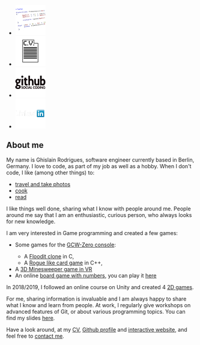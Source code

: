 <ul class="links">
	<li>
		<a class="block button" href="tips.html" title="Different code articles">
			<img src="images/code.png" alt="Different code articles" />
		</a>
	</li>
	<li>
		<a class="block button" href="https://ghislain-rodrigues.fr/CV-Ghislain-Rodrigues.pdf" target="_blank" title="Download CV">
			<img src="images/CV.png" alt="Download CV" />
		</a>
	</li>
	<li>
		<a class="block button" href="https://github.com/padawin" target="_blank" title="Github">
			<img src="images/github.png" alt="Github" />
		</a>
	</li>
	<li>
		<a class="block button" href="https://uk.linkedin.com/pub/ghislain-rodrigues/45/68a/322" target="_blank" title="Linkedin">
			<img src="images/linkedin.png" alt="Linkedin" />
		</a>
	</li>
</ul>

## About me

<p>
My name is Ghislain Rodrigues, software engineer currently based in Berlin, Germany.
I love to code, as part of my job as well as a hobby. When I don't code, I like
(among other things) to:
<ul>
	<li><a target="_blank" href="https://travels.ghislain-rodrigues.fr">travel and take photos</a></li>
	<li><a target="_blank" href="https://recipes.ghislain-rodrigues.fr">cook</a></li>
	<li><a target="_blank" href="https://www.librarything.com/catalog/padawin_ghis/yourlibrary">read</a></li>
</ul>
</p>

<p>
I like things well done, sharing what I know with people around me. People
around me say that I am an enthusiastic, curious person, who always looks for
new knowledge.
</p>

<p>
I am very interested in Game programming and created a few games:
<ul>
	<li>Some games for the <a target="_blank" href="http://www.gcw-zero.com/">GCW-Zero console</a>:</li>
	<ul>
		<li>A <a target="_blank" href="https://github.com/padawin/floodit-clone">Floodit clone</a> in C,</li>
		<li>A <a target="_blank" href="https://github.com/padawin/RogueCard">Rogue like card game</a> in C++,</li>
	</ul>
	<li>A <a target="_blank" href="https://github.com/padawin/MineSweeper-VR">3D Minesweeper game in VR</a></li>
	<li>An online <a target="_blank" href="https://github.com/padawin/three2fifteen">board game with numbers</a>, you can play it <a target="_blank" href="https://three2fifteen.ghislain-rodrigues.fr/">here</a></li>
</ul>
</p>

<p>
In 2018/2019, I followed an online course on Unity and created 4 <a href="./unity.html">2D games</a>.
</p>

<p>
For me, sharing information is invaluable and I am always happy to share what
I know and learn from people. At work, I regularly give workshops on advanced
features of Git, or about various programming topics. You can find my slides
<a target="_blank" href="http://slides.com/ghislainrodrigues-1">here</a>.
</p>

<p>
Have a look around, at my
<a href="https://ghislain-rodrigues.fr/CV-Ghislain-Rodrigues.pdf" target="_blank">CV</a>,
<a href="https://github.com/padawin" target="_blank">Github profile</a>
and
<a href="https://ghislain-rodrigues.fr/interactive" target="_blank">interactive
website</a>, and feel free to <a target="_blank" href="https://de.linkedin.com/in/ghislain-rodrigues-32268a45">contact me</a>.
<p>
